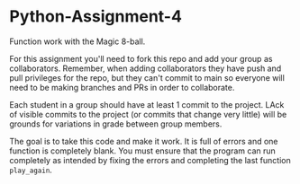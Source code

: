 # Python-Assignment-4
Function work with the Magic 8-ball. 


For this assignment you'll need to fork this repo and add your group as collaborators. Remember, when adding collaborators they have push and pull privileges for the repo, but they can't commit to main so everyone will need to be making branches and PRs in order to collaborate. 

Each student in a group should have at least 1 commit to the project. LAck of visible commits to the project (or commits that change very little) will be grounds for variations in grade between group members. 

The goal is to take this code and make it work. It is full of errors and one function is completely blank. You must ensure that the program can run completely as intended by fixing the errors and completing the last function `play_again`. 
